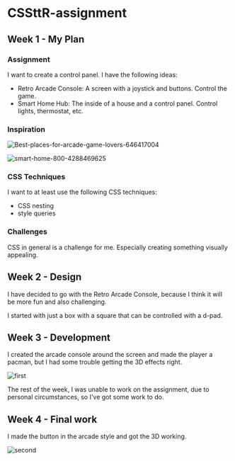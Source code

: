 # CSSttR-assignment

## Week 1 - My Plan

### Assignment

I want to create a control panel. I have the following ideas:

- Retro Arcade Console: A screen with a joystick and buttons. Control the game.
- Smart Home Hub: The inside of a house and a control panel. Control lights, thermostat, etc.

### Inspiration

![Best-places-for-arcade-game-lovers-646417004](https://github.com/mtdvlpr/CSSttR-assignment/assets/46671786/78ded364-466a-447f-ab9d-083d119c5b5c)

![smart-home-800-4288469625](https://github.com/mtdvlpr/CSSttR-assignment/assets/46671786/41f24de0-81ba-40d7-b852-47e8952f5192)

### CSS Techniques

I want to at least use the following CSS techniques:

- CSS nesting
- style queries

### Challenges

CSS in general is a challenge for me. Especially creating something visually appealing.

## Week 2 - Design

I have decided to go with the Retro Arcade Console, because I think it will be more fun and also challenging.

I started with just a box with a square that can be controlled with a d-pad.

## Week 3 - Development

I created the arcade console around the screen and made the player a pacman, but I had some trouble getting the 3D effects right.

![first](https://github.com/mtdvlpr/CSSttR-assignment/assets/46671786/8e564bb5-d49b-4eaa-b053-86b677e5648a)

The rest of the week, I was unable to work on the assignment, due to personal circumstances, so I've got some work to do.

## Week 4 - Final work

I made the button in the arcade style and got the 3D working.

![second](https://github.com/mtdvlpr/CSSttR-assignment/assets/46671786/ea789e9b-c870-4064-930b-1abe7764c104)


